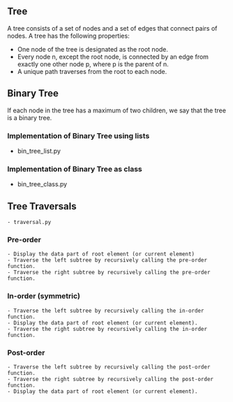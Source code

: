 ## Tree

A tree consists of a set of nodes and a set of edges that connect pairs of nodes. A tree has the following properties:
- One node of the tree is designated as the root node.
- Every node n, except the root node, is connected by an edge from exactly one other node p, where p is the parent of n.
- A unique path traverses from the root to each node.

## Binary Tree

If each node in the tree has a maximum of two children, we say that the tree is a binary tree.

### Implementation of Binary Tree using lists
- bin_tree_list.py

### Implementation of Binary Tree as class
- bin_tree_class.py

## Tree Traversals
	- traversal.py
### Pre-order
    - Display the data part of root element (or current element)
    - Traverse the left subtree by recursively calling the pre-order function.
    - Traverse the right subtree by recursively calling the pre-order function.
### In-order (symmetric)
    - Traverse the left subtree by recursively calling the in-order function.
    - Display the data part of root element (or current element).
    - Traverse the right subtree by recursively calling the in-order function.
### Post-order
    - Traverse the left subtree by recursively calling the post-order function.
    - Traverse the right subtree by recursively calling the post-order function.
    - Display the data part of root element (or current element).
